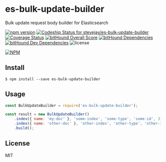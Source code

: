 # es-bulk-update-builder

Bulk update request body builder for Elasticsearch

[![npm version](https://badge.fury.io/js/es-bulk-update-builder.svg)](https://badge.fury.io/js/es-bulk-update-builder)
[![Codeship Status for stevejay/es-bulk-update-builder](https://app.codeship.com/projects/6cc5dcf0-aa06-0134-4024-3e211d17d664/status?branch=master)](https://app.codeship.com/projects/191800)
[![Coverage Status](https://coveralls.io/repos/github/stevejay/es-bulk-update-builder/badge.svg?branch=master)](https://coveralls.io/github/stevejay/es-bulk-update-builder?branch=master)
[![bitHound Overall Score](https://www.bithound.io/github/stevejay/es-bulk-update-builder/badges/score.svg)](https://www.bithound.io/github/stevejay/es-bulk-update-builder)
[![bitHound Dependencies](https://www.bithound.io/github/stevejay/es-bulk-update-builder/badges/dependencies.svg)](https://www.bithound.io/github/stevejay/es-bulk-update-builder/master/dependencies/npm)
[![bitHound Dev Dependencies](https://www.bithound.io/github/stevejay/es-bulk-update-builder/badges/devDependencies.svg)](https://www.bithound.io/github/stevejay/es-bulk-update-builder/master/dependencies/npm)
![license](https://img.shields.io/npm/l/es-bulk-update-builder.svg)

[![NPM](https://nodei.co/npm/es-bulk-update-builder.png)](https://nodei.co/npm/es-bulk-update-builder/)

## Install

```
$ npm install --save es-bulk-update-builder
```

## Usage

```js
const BulkUpdateBuilder = require('es-bulk-update-builder');

const result = new BulkUpdateBuilder()
    .index({ name: 'my-doc' }, 'some-index', 'some-type', 'some-id', 3)
    .index({ name: 'other-doc' }, 'other-index', 'other-type', 'other-id', 4)
    .build();
```

## License

MIT
